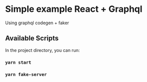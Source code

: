 # Simple example React + Graphql
Using graphql codegen + faker

## Available Scripts

In the project directory, you can run:

### `yarn start`
### `yarn fake-server`
